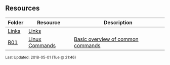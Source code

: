 ## Resources
| Folder | Resource | Description|
 | ------------|------------|------------|
 | [Links](https://github.com/rugbyprof/5373-Internet-Programming/tree/master/Resources/Links) | [ Links](https://github.com/rugbyprof/5373-Internet-Programming/tree/master/Resources/Links) |
 | [R01](https://github.com/rugbyprof/5373-Internet-Programming/tree/master/Resources/R01) | [ Linux Commands ](https://github.com/rugbyprof/5373-Internet-Programming/tree/master/Resources/R01) | [ Basic overview of common commands](https://github.com/rugbyprof/5373-Internet-Programming/tree/master/Resources/R01) |

<sup>Last Updated: 2018-05-01 (Tue @ 21:46)</sup>
